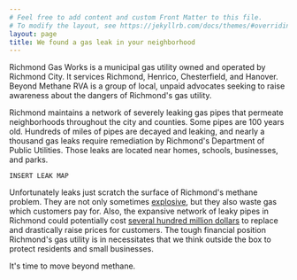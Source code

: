 ```yaml
---
# Feel free to add content and custom Front Matter to this file.
# To modify the layout, see https://jekyllrb.com/docs/themes/#overriding-theme-defaults
layout: page
title: We found a gas leak in your neighborhood
---
```


Richmond Gas Works is a municipal gas utility owned and operated by Richmond City. It services Richmond, Henrico,
Chesterfield, and Hanover. Beyond Methane RVA is a group of local, unpaid advocates seeking to raise awareness about the 
dangers of Richmond's gas utility. 

Richmond maintains a network of severely leaking gas pipes that permeate neighborhoods throughout the city and counties.
Some pipes are 100 years old. Hundreds of miles of pipes are decayed and leaking, and nearly a thousand gas leaks 
require remediation by Richmond's Department of Public Utilities. Those leaks are located near homes, schools, 
businesses, and parks. 

`INSERT LEAK MAP`

Unfortunately leaks just scratch the surface of Richmond's methane problem. They are not only sometimes 
[explosive][Explosive], but they also waste gas which customers pay for. Also, the expansive network of leaky pipes 
in Richmond could potentially cost [several hundred million dollars][pipeline] to replace and drastically raise prices for 
customers. The tough financial position Richmond's gas utility is in necessitates that we think outside the box
to protect residents and small businesses. 

It's time to move beyond methane. 

[Explosive]: ./news
[pipeline]: ./pipelines.md